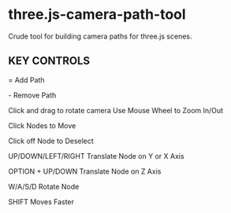 three.js-camera-path-tool
=========================

Crude tool for building camera paths for three.js scenes.


KEY CONTROLS
------------

=  Add Path

\-  Remove Path

Click and drag to rotate camera
Use Mouse Wheel to Zoom In/Out

Click Nodes to Move

Click off Node to Deselect

UP/DOWN/LEFT/RIGHT  Translate Node on Y or X Axis

OPTION + UP/DOWN  Translate Node on Z Axis

W/A/S/D  Rotate Node

SHIFT  Moves Faster
